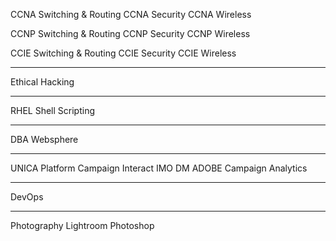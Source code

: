 CCNA Switching & Routing
CCNA Security
CCNA Wireless

CCNP Switching & Routing
CCNP Security
CCNP Wireless

CCIE Switching & Routing
CCIE Security
CCIE Wireless

---------------------------

Ethical Hacking

---------------------------

RHEL
Shell Scripting

---------------------------

DBA
Websphere

---------------------------

UNICA
	Platform
	Campaign
	Interact
	IMO
	DM
ADOBE
	Campaign
	Analytics
	
----------------------------

DevOps

----------------------------

Photography
Lightroom
Photoshop

